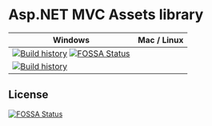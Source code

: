 # Asp.NET MVC Assets library

| Windows                                                                                                                                                                               | Mac / Linux                                                                                                                                                         |
| ------------------------------------------------------------------------------------------------------------------------------------------------------------------------------------- | ------------------------------------------------------------------------------------------------------------------------------------------------------------------- |
| [![Build history](https://buildstats.info/appveyor/chart/YoloDev/yolodev-aspnetcore-assets?branch=master)](https://ci.appveyor.com/project/YoloDev/yolodev-aspnetcore-assets/history) [![FOSSA Status](https://app.fossa.io/api/projects/git%2Bgithub.com%2FYoloDev%2FYoloDev.AspNetCore.Assets.svg?type=shield)](https://app.fossa.io/projects/git%2Bgithub.com%2FYoloDev%2FYoloDev.AspNetCore.Assets?ref=badge_shield)
| [![Build history](https://buildstats.info/travisci/chart/YoloDev/YoloDev.AspNetCore.Assets?branch=master)](https://travis-ci.org/YoloDev/YoloDev.AspNetCore.Assets) |


## License
[![FOSSA Status](https://app.fossa.io/api/projects/git%2Bgithub.com%2FYoloDev%2FYoloDev.AspNetCore.Assets.svg?type=large)](https://app.fossa.io/projects/git%2Bgithub.com%2FYoloDev%2FYoloDev.AspNetCore.Assets?ref=badge_large)